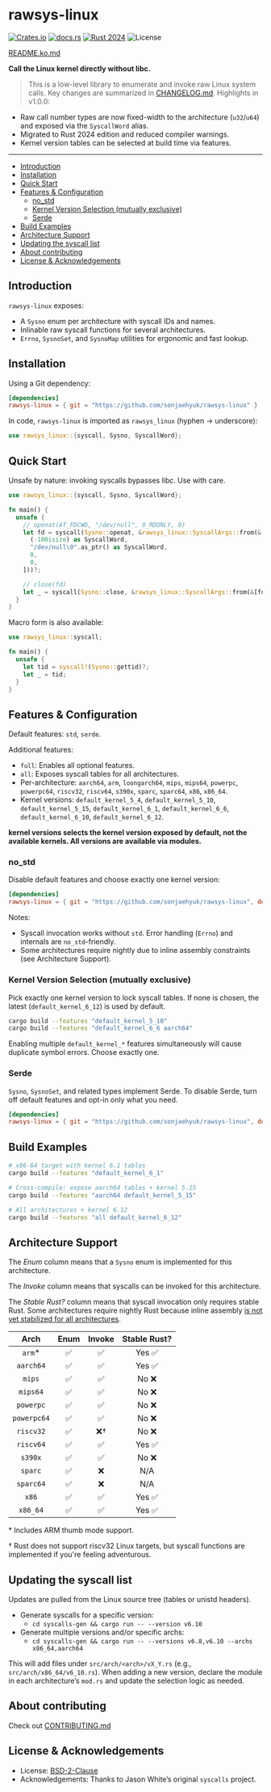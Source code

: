 # rawsys-linux

[![Crates.io](https://img.shields.io/crates/v/syscalls?style=for-the-badge)](https://crates.io/crates/rawsys-linux)
[![docs.rs](https://img.shields.io/docsrs/syscalls?style=for-the-badge)](https://docs.rs/rawsys-linux)
[![Rust 2024](https://img.shields.io/badge/rust-2024-edition?style=for-the-badge&logo=rust)](https://doc.rust-lang.org/edition-guide/)
![License](https://img.shields.io/badge/license-BSD--2--Clause-blue?style=for-the-badge)

[README.ko.md](README.ko.md)

**Call the Linux kernel directly without libc.**

> This is a low-level library to enumerate and invoke raw Linux system calls.
> Key changes are summarized in [CHANGELOG.md](CHANGELOG.md). Highlights in v1.0.0:
* Raw call number types are now fixed-width to the architecture (`u32`/`u64`) and exposed via the `SyscallWord` alias.
* Migrated to Rust 2024 edition and reduced compiler warnings.
* Kernel version tables can be selected at build time via features.

---

* [Introduction](#introduction)
* [Installation](#installation)
* [Quick Start](#quick-start)
* [Features & Configuration](#features--configuration)
  * [no_std](#no_std)
  * [Kernel Version Selection (mutually exclusive)](#kernel-version-selection-mutually-exclusive)
  * [Serde](#serde)
* [Build Examples](#build-examples)
* [Architecture Support](#architecture-support)
* [Updating the syscall list](#updating-the-syscall-list)
* [About contributing](#about-contributing)
* [License & Acknowledgements](#license--acknowledgements)

## Introduction

`rawsys-linux` exposes:
- A `Sysno` enum per architecture with syscall IDs and names.
- Inlinable raw syscall functions for several architectures.
- `Errno`, `SysnoSet`, and `SysnoMap` utilities for ergonomic and fast lookup.

## Installation

Using a Git dependency:

```toml
[dependencies]
rawsys-linux = { git = "https://github.com/sonjaehyuk/rawsys-linux" }
```

In code, `rawsys-linux` is imported as `rawsys_linux` (hyphen → underscore):

```rust
use rawsys_linux::{syscall, Sysno, SyscallWord};
```

## Quick Start

Unsafe by nature: invoking syscalls bypasses libc. Use with care.

```rust
use rawsys_linux::{syscall, Sysno, SyscallWord};

fn main() {
  unsafe {
    // openat(AT_FDCWD, "/dev/null", O_RDONLY, 0)
    let fd = syscall(Sysno::openat, &rawsys_linux::SyscallArgs::from(&[
      (-100isize) as SyscallWord,
      "/dev/null\0".as_ptr() as SyscallWord,
      0,
      0,
    ]))?;

    // close(fd)
    let _ = syscall(Sysno::close, &rawsys_linux::SyscallArgs::from(&[fd]))?;
  }
}
```

Macro form is also available:

```rust
use rawsys_linux::syscall;

fn main() {
  unsafe {
    let tid = syscall!(Sysno::gettid)?;
    let _ = tid;
  } 
}
```

## Features & Configuration

Default features: `std`, `serde`.

Additional features:
- `full`: Enables all optional features.
- `all`: Exposes syscall tables for all architectures.
- Per-architecture: `aarch64`, `arm`, `loongarch64`, `mips`, `mips64`, `powerpc`, `powerpc64`, `riscv32`, `riscv64`, `s390x`, `sparc`, `sparc64`, `x86`, `x86_64`.
- Kernel versions: `default_kernel_5_4`, `default_kernel_5_10`, `default_kernel_5_15`, `default_kernel_6_1`, `default_kernel_6_6`, `default_kernel_6_10`, `default_kernel_6_12`.

**kernel versions selects the kernel version exposed by default, not the available kernels. All versions are available via modules.**

### no_std

Disable default features and choose exactly one kernel version:

```toml
[dependencies]
rawsys-linux = { git = "https://github.com/sonjaehyuk/rawsys-linux", default-features = false, features = ["default_kernel_6_12", "serde"] }
```

Notes:
- Syscall invocation works without `std`. Error handling (`Errno`) and internals are `no_std`-friendly.
- Some architectures require nightly due to inline assembly constraints (see Architecture Support).

### Kernel Version Selection (mutually exclusive)

Pick exactly one kernel version to lock syscall tables. If none is chosen, the latest (`default_kernel_6_12`) is used by default.

```bash
cargo build --features "default_kernel_5_10"
cargo build --features "default_kernel_6_6 aarch64"
```

Enabling multiple `default_kernel_*` features simultaneously will cause duplicate symbol errors. Choose exactly one.

### Serde

`Sysno`, `SysnoSet`, and related types implement Serde. To disable Serde, turn off default features and opt-in only what you need.

```toml
[dependencies]
rawsys-linux = { git = "https://github.com/sonjaehyuk/rawsys-linux", default-features = false, features = ["default_kernel_6_12"] }
```

## Build Examples

```bash
# x86-64 target with kernel 6.1 tables
cargo build --features "default_kernel_6_1"

# Cross-compile: expose aarch64 tables + kernel 5.15
cargo build --features "aarch64 default_kernel_5_15"

# All architectures + kernel 6.12
cargo build --features "all default_kernel_6_12"
```

## Architecture Support

The *Enum* column means that a `Sysno` enum is implemented for this
architecture.

The *Invoke* column means that syscalls can be invoked for this architecture.

The *Stable Rust?* column means that syscall invocation only requires stable Rust. Some architectures require nightly Rust because inline assembly [is not yet stabilized for all architectures][asm_experimental_arch].

[asm_experimental_arch]: https://github.com/rust-lang/rust/issues/93335

|    Arch     | Enum | Invoke | Stable Rust? |
|:-----------:|:----:|:------:|:------------:|
|   `arm`\*   |  ✅   |   ✅    |    Yes ✅     |
|  `aarch64`  |  ✅   |   ✅    |    Yes ✅     |
|   `mips`    |  ✅   |   ✅    |     No ❌     |
|  `mips64`   |  ✅   |   ✅    |     No ❌     |
|  `powerpc`  |  ✅   |   ✅    |     No ❌     |
| `powerpc64` |  ✅   |   ✅    |     No ❌     |
|  `riscv32`  |  ✅   |   ❌†   |     No ❌     |
|  `riscv64`  |  ✅   |   ✅    |    Yes ✅     |
|   `s390x`   |  ✅   |   ✅    |     No ❌     |
|   `sparc`   |  ✅   |   ❌    |     N/A      |
|  `sparc64`  |  ✅   |   ❌    |     N/A      |
|    `x86`    |  ✅   |   ✅    |    Yes ✅     |
|  `x86_64`   |  ✅   |   ✅    |    Yes ✅     |

\* Includes ARM thumb mode support.

† Rust does not support riscv32 Linux targets, but syscall functions are
implemented if you're feeling adventurous.

## Updating the syscall list

Updates are pulled from the Linux source tree (tables or unistd headers).

- Generate syscalls for a specific version:
  - `cd syscalls-gen && cargo run -- --version v6.10`
- Generate multiple versions and/or specific archs:
  - `cd syscalls-gen && cargo run -- --versions v6.8,v6.10 --archs x86_64,aarch64`

This will add files under `src/arch/<arch>/vX_Y.rs` (e.g., `src/arch/x86_64/v6_10.rs`).
When adding a new version, declare the module in each architecture’s `mod.rs` and update the selection logic as needed.

## About contributing

Check out [CONTRIBUTING.md](CONTRIBUTING.md)

## License & Acknowledgements

- License: [BSD-2-Clause](LICENSE)
- Acknowledgements: Thanks to Jason White’s original `syscalls` project.
